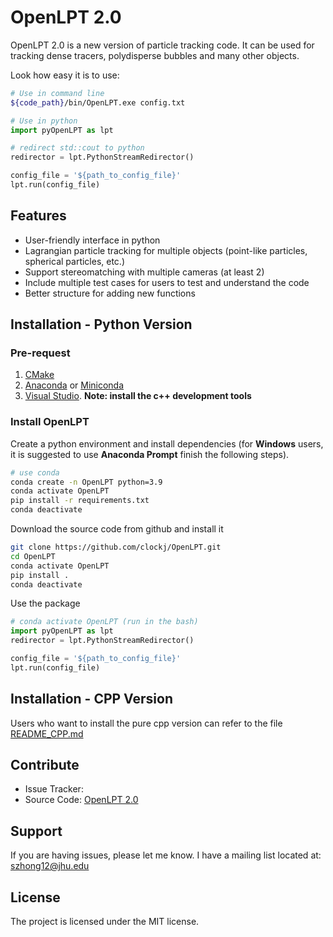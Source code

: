 # OpenLPT 2.0

OpenLPT 2.0 is a new version of particle tracking code. It can be used for tracking dense tracers, polydisperse bubbles and many other objects. 

Look how easy it is to use:
```bash 
# Use in command line
${code_path}/bin/OpenLPT.exe config.txt
```

```python
# Use in python
import pyOpenLPT as lpt

# redirect std::cout to python 
redirector = lpt.PythonStreamRedirector() 

config_file = '${path_to_config_file}'
lpt.run(config_file)
```


## Features
- User-friendly interface in python
- Lagrangian particle tracking for multiple objects (point-like particles, spherical particles, etc.)
- Support stereomatching with multiple cameras (at least 2)
- Include multiple test cases for users to test and understand the code
- Better structure for adding new functions


## Installation - Python Version

### Pre-request
1. [CMake](https://cmake.org/)
2. [Anaconda](https://www.anaconda.com/) or
[Miniconda](https://docs.anaconda.com/miniconda/)
3. [Visual Studio](https://visualstudio.microsoft.com/). **Note: install the c++ development tools**


### Install OpenLPT

Create a python environment and install dependencies 
(for **Windows** users, it is suggested to use **Anaconda Prompt** finish the following steps).
```bash
# use conda
conda create -n OpenLPT python=3.9
conda activate OpenLPT
pip install -r requirements.txt
conda deactivate
```
Download the source code from github and install it
```bash
git clone https://github.com/clockj/OpenLPT.git
cd OpenLPT
conda activate OpenLPT
pip install .
conda deactivate
```
Use the package
```python
# conda activate OpenLPT (run in the bash)
import pyOpenLPT as lpt 
redirector = lpt.PythonStreamRedirector() 

config_file = '${path_to_config_file}'
lpt.run(config_file)
```

## Installation - CPP Version
Users who want to install the pure cpp version can refer to the file [README_CPP.md](README_CPP.md)

## Contribute

- Issue Tracker: 
- Source Code: [OpenLPT 2.0](https://github.com/clockj/OpenLPT.git)


## Support

If you are having issues, please let me know.
I have a mailing list located at: szhong12@jhu.edu 


## License

The project is licensed under the MIT license.

